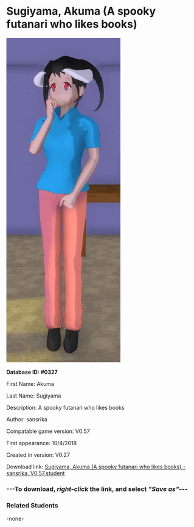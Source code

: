# Sugiyama, Akuma (A spooky futanari who likes books)

<img src="../../Files/Images/Sugiyama, Akuma (A spooky futanari who likes books).png" title="Sugiyama, Akuma (A spooky futanari who likes books) - sansrika, V0.57">

**Database ID: #0327**

First Name: Akuma

Last Name: Sugiyama

Description: A spooky futanari who likes books

Author: sansrika

Compatable game version: V0.57

First appearance: 10/4/2018

Created in version: V0.27

Download link: <a href="https://raw.githubusercontent.com/Arbiter1223/Daigaku-Gurashi-Custom-Students/master/Files/Student%20Files/Sugiyama%2C%20Akuma%20(A%20spooky%20futanari%20who%20likes%20books)%20-%20sansrika%2C%20V0.57.student">Sugiyama, Akuma (A spooky futanari who likes books) - sansrika, V0.57.student</a>

### ---**To download, _right-click_ the link, and select _"Save as"_**---

### Related Students

-none-
